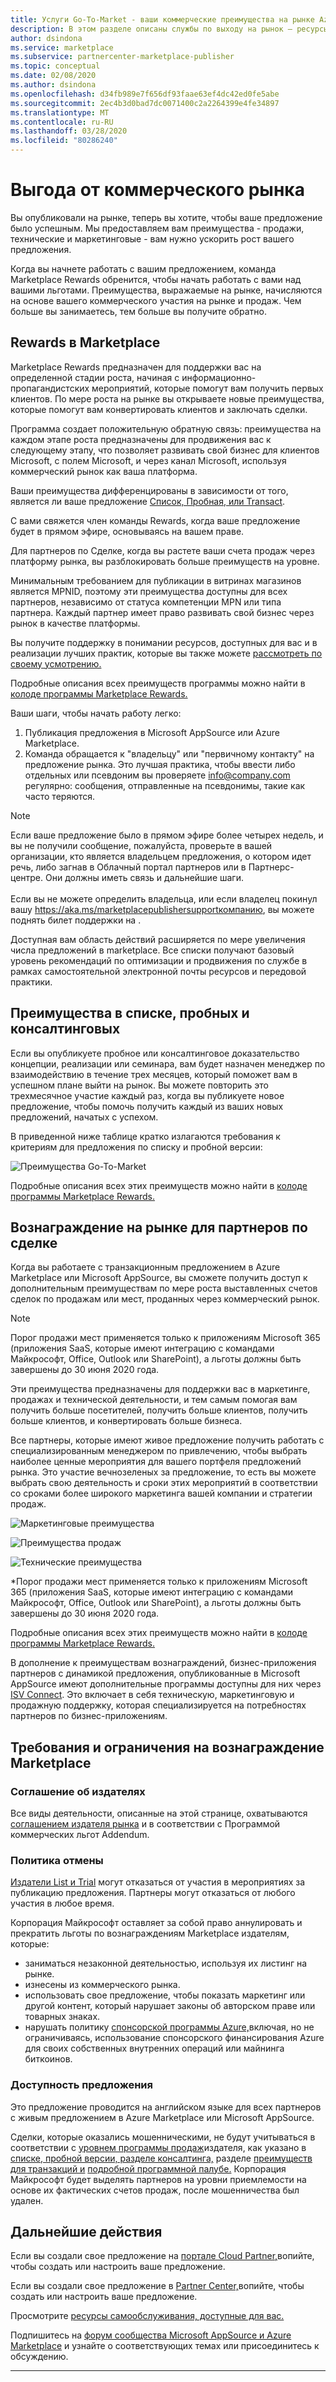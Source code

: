 ```yaml
---
title: Услуги Go-To-Market - ваши коммерческие преимущества на рынке Azure
description: В этом разделе описаны службы по выходу на рынок — ресурсы Майкрософт, которые издатели могут использовать.
author: dsindona
ms.service: marketplace
ms.subservice: partnercenter-marketplace-publisher
ms.topic: conceptual
ms.date: 02/08/2020
ms.author: dsindona
ms.openlocfilehash: d34fb989e7f656df93faae63ef4dc42ed0fe5abe
ms.sourcegitcommit: 2ec4b3d0bad7dc0071400c2a2264399e4fe34897
ms.translationtype: MT
ms.contentlocale: ru-RU
ms.lasthandoff: 03/28/2020
ms.locfileid: "80286240"
---
```

# <a name="your-commercial-marketplace-benefits"></a>Выгода от коммерческого рынка

Вы опубликовали на рынке, теперь вы хотите, чтобы ваше предложение было успешным. Мы предоставляем вам преимущества - продажи, технические и маркетинговые - вам нужно ускорить рост вашего предложения.

Когда вы начнете работать с вашим предложением, команда Marketplace Rewards обренится, чтобы начать работать с вами над вашими льготами. Преимущества, выражаемые на рынке, начисляются на основе вашего коммерческого участия на рынке и продаж. Чем больше вы занимаетесь, тем больше вы получите обратно.

## <a name="marketplace-rewards"></a>Rewards в Marketplace

Marketplace Rewards предназначен для поддержки вас на определенной стадии роста, начиная с информационно-пропагандистских мероприятий, которые помогут вам получить первых клиентов. По мере роста на рынке вы открываете новые преимущества, которые помогут вам конвертировать клиентов и заключать сделки. 

Программа создает положительную обратную связь: преимущества на каждом этапе роста предназначены для продвижения вас к следующему этапу, что позволяет развивать свой бизнес для клиентов Microsoft, с полем Microsoft, и через канал Microsoft, используя коммерческий рынок как ваша платформа. 

Ваши преимущества дифференцированы в зависимости от того, является ли ваше предложение [Список, Пробная, или Transact](https://docs.microsoft.com/azure/marketplace/determine-your-listing-type#choose-a-publishing-option).

С вами свяжется член команды Rewards, когда ваше предложение будет в прямом эфире, основываясь на вашем праве. 

Для партнеров по Сделке, когда вы растете ваши счета продаж через платформу рынка, вы разблокировать больше преимуществ на уровне. 

Минимальным требованием для публикации в витринах магазинов является MPNID, поэтому эти преимущества доступны для всех партнеров, независимо от статуса компетенции MPN или типа партнера. Каждый партнер имеет право развивать свой бизнес через рынок в качестве платформы. 

Вы получите поддержку в понимании ресурсов, доступных для вас и в реализации лучших практик, которые вы также можете [рассмотреть по своему усмотрению.](https://partner.microsoft.com/asset/collection/azure-marketplace-and-appsource-publisher-toolkit#/) 

Подробные описания всех преимуществ программы можно найти в [колоде программы Marketplace Rewards.](https://aka.ms/marketplacerewards)

Ваши шаги, чтобы начать работу легко:

1. Публикация предложения в Microsoft AppSource или Azure Marketplace.
2. Команда обращается к "владельцу" или "первичному контакту" на предложение рынка. Это лучшая практика, чтобы ввести либо отдельных или псевдоним вы проверяете info@company.com регулярно: сообщения, отправленные на псевдонимы, такие как часто теряются.

>[!Note]
>Если ваше предложение было в прямом эфире более четырех недель, и вы не получили сообщение, пожалуйста, проверьте в вашей организации, кто является владельцем предложения, о котором идет речь, либо загнав в Облачный портал партнеров или в Партнерс-центре. Они должны иметь связь и дальнейшие шаги. <br> <br> Если вы не можете определить владельца, или если владелец покинул вашу https://aka.ms/marketplacepublishersupportкомпанию, вы можете поднять билет поддержки на .

Доступная вам область действий расширяется по мере увеличения числа предложений в marketplace. Все списки получают базовый уровень рекомендаций по оптимизации и продвижения по службе в рамках самостоятельной электронной почты ресурсов и передовой практики.

## <a name="list-trial-and-consulting-benefits"></a>Преимущества в списке, пробных и консалтинговых

Если вы опубликуете пробное или консалтинговое доказательство концепции, реализации или семинара, вам будет назначен менеджер по взаимодействию в течение трех месяцев, который поможет вам в успешном плане выйти на рынок. Вы можете повторить это трехмесячное участие каждый раз, когда вы публикуете новое предложение, чтобы помочь получить каждый из ваших новых предложений, начатых с успехом.

В приведенной ниже таблице кратко излагаются требования к критериям для предложения по списку и пробной версии:

![Преимущества Go-To-Market](./media/marketplace-publishers-guide/gtm-eligibility-requirements.png)

Подробные описания всех этих преимуществ можно найти в [колоде программы Marketplace Rewards.](https://aka.ms/marketplacerewards)

## <a name="marketplace-rewards-for-transact-partners"></a>Вознаграждение на рынке для партнеров по сделке

Когда вы работаете с транзакционным предложением в Azure Marketplace или Microsoft AppSource, вы сможете получить доступ к дополнительным преимуществам по мере роста выставленных счетов сделок по продажам или мест, проданных через коммерческий рынок. 

>[!Note]
>Порог продажи мест применяется только к приложениям Microsoft 365 (приложения SaaS, которые имеют интеграцию с командами Майкрософт, Office, Outlook или SharePoint), а льготы должны быть завершены до 30 июня 2020 года.

Эти преимущества предназначены для поддержки вас в маркетинге, продажах и технической деятельности, и тем самым помогая вам получить больше посетителей, получить больше клиентов, получить больше клиентов, и конвертировать больше бизнеса.

Все партнеры, которые имеют живое предложение получить работать с специализированным менеджером по привлечению, чтобы выбрать наиболее ценные мероприятия для вашего портфеля предложений рынка. Это участие вечнозеленых за предложение, то есть вы можете выбрать свою деятельность и сроки этих мероприятий в соответствии со сроками более широкого маркетинга вашей компании и стратегии продаж. 

![Маркетинговые преимущества](./media/marketplace-publishers-guide/marketing-benefit.png)

![Преимущества продаж](./media/marketplace-publishers-guide/sales-benefit.png)

![Технические преимущества](./media/marketplace-publishers-guide/technical-benefit.png)

\*Порог продажи мест применяется только к приложениям Microsoft 365 (приложения SaaS, которые имеют интеграцию с командами Майкрософт, Office, Outlook или SharePoint), а льготы должны быть завершены до 30 июня 2020 года.

Подробные описания всех этих преимуществ можно найти в [колоде программы Marketplace Rewards.](https://aka.ms/marketplacerewards)

В дополнение к преимуществам вознаграждений, бизнес-приложения партнеров с динамикой предложения, опубликованные в Microsoft AppSource имеют дополнительные программы доступны для них через [ISV Connect](https://partner.microsoft.com/solutions/business-applications/isv-overview). Это включает в себя техническую, маркетинговую и продажную поддержку, которая специализируется на потребностях партнеров по бизнес-приложениям.

## <a name="marketplace-rewards-requirements-and-restrictions"></a>Требования и ограничения на вознаграждение Marketplace

### <a name="publisher-agreement"></a>Соглашение об издателях

Все виды деятельности, описанные на этой странице, охватываются [соглашением издателя рынка](https://go.microsoft.com/fwlink/?LinkID=699560) и в соответствии с Программой коммерческих льгот Addendum.

### <a name="cancellation-policy"></a>Политика отмены

[Издатели List и Trial](https://docs.microsoft.com/azure/marketplace/determine-your-listing-type) могут отказаться от участия в мероприятиях за публикацию предложения. Партнеры могут отказаться от любого участия в любое время. 

Корпорация Майкрософт оставляет за собой право аннулировать и прекратить льготы по вознаграждениям Marketplace издателям, которые: 

* заниматься незаконной деятельностью, используя их листинг на рынке.
* изнесены из коммерческого рынка. 
* использовать свое предложение, чтобы показать маркетинг или другой контент, который нарушает законы об авторском праве или товарных знаках.
* нарушать политику [спонсорской программы Azure,](https://azure.microsoft.com/offers/ms-azr-0036p/)включая, но не ограничиваясь, использование спонсорского финансирования Azure для своих собственных внутренних операций или майнинга биткоинов. 

### <a name="offer-availability"></a>Доступность предложения

Это предложение проводится на английском языке для всех партнеров с живым предложением в Azure Marketplace или Microsoft AppSource.

Сделки, которые оказались мошенническими, не будут учитываться в соответствии с [уровнем программы продаж](https://aka.ms/marketplacepublisherrewards)издателя, как указано в [списке, пробной версии, разделе консалтинга,](#list-trial-and-consulting-benefits) разделе [преимуществ для транзакций и](#marketplace-rewards-for-transact-partners) [подробной программной палубе.](https://aka.ms/marketplacepublisherrewards) Корпорация Майкрософт будет выделять партнеров на уровни приемлемости на основе их фактических счетов продаж, после мошенничества был удален. 

## <a name="next-steps"></a>Дальнейшие действия

Если вы создали свое предложение на [портале Cloud Partner,](https://cloudpartner.azure.com)вопийте, чтобы создать или настроить ваше предложение.

Если вы создали свое предложение в [Partner Center,](https://partner.microsoft.com/en-us/dashboard/commercial-marketplace/overview)вопийте, чтобы создать или настроить ваше предложение.

Просмотрите [ресурсы самообслуживания, доступные для вас.](https://partner.microsoft.com/asset/collection/azure-marketplace-and-appsource-publisher-toolkit#/)

Подпишитесь на [форум сообщества Microsoft AppSource и Azure Marketplace](https://www.microsoftpartnercommunity.com/t5/Azure-Marketplace-and-AppSource/bd-p/2222) и узнайте о соответствующих темах или присоединитесь к обсуждению.

---
